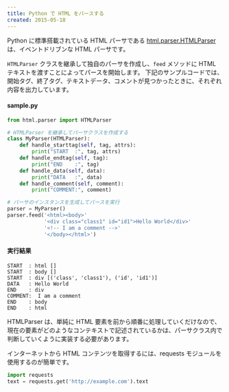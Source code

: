 ```yaml
---
title: Python で HTML をパースする
created: 2015-05-18
---
```


Python に標準搭載されている HTML パーサである [html.parser.HTMLParser](https://docs.python.org/3/library/html.parser.html) は、イベントドリブンな HTML パーサです。

```HTMLParser``` クラスを継承して独自のパーサを作成し、```feed``` メソッドに HTML テキストを渡すことによってパースを開始します。
下記のサンプルコードでは、開始タグ、終了タグ、テキストデータ、コメントが見つかったときに、それぞれ内容を出力しています。


#### sample.py
```python
from html.parser import HTMLParser

# HTMLParser を継承してパーサクラスを作成する
class MyParser(HTMLParser):
    def handle_starttag(self, tag, attrs):
        print("START  :", tag, attrs)
    def handle_endtag(self, tag):
        print("END    :", tag)
    def handle_data(self, data):
        print("DATA   :", data)
    def handle_comment(self, comment):
        print("COMMENT:", comment)

# パーサのインスタンスを生成してパースを実行
parser = MyParser()
parser.feed('<html><body>'
            '<div class="class1" id="id1">Hello World</div>'
            '<!-- I am a comment -->'
            '</body></html>')
```

#### 実行結果
```
START  : html []
START  : body []
START  : div [('class', 'class1'), ('id', 'id1')]
DATA   : Hello World
END    : div
COMMENT:  I am a comment 
END    : body
END    : html
```

HTMLParser は、単純に HTML 要素を前から順番に処理していくだけなので、現在の要素がどのようなコンテキストで記述されているかは、パーサクラス内で判断していくように実装する必要があります。

インターネットから HTML コンテンツを取得するには、requests モジュールを使用するのが簡単です。

```python
import requests
text = requests.get('http://example.com').text
```
